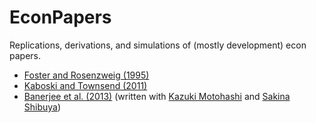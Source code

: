 # EconPapers
Replications, derivations, and simulations of (mostly development) econ papers.

- [Foster and Rosenzweig (1995)](Foster_Rosenzweig_1995.ipynb)
- [Kaboski and Townsend (2011)](Kaboski_Townsend_2011.ipynb)
- [Banerjee et al. (2013)](https://github.com/sakina0320/MFdiffusion_replication/blob/master/Code/R/Replication/noEndorsement.pdf) (written with [Kazuki Motohashi](https://github.com/kazukimotohashi) and [Sakina Shibuya](https://github.com/sakina0320))
